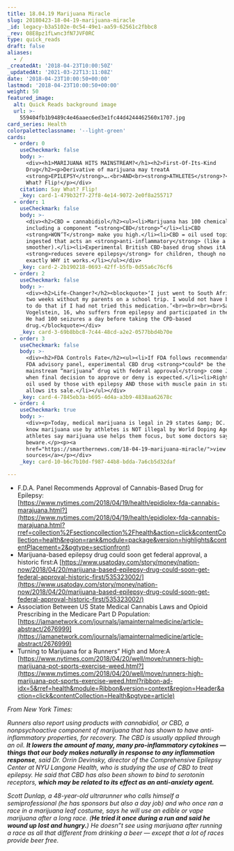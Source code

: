 ```yaml
---
title: 18.04.19 Marijuana Miracle
slug: 20180423-18-04-19-marijuana-miracle
_id: legacy-b3a5102e-0c54-49e1-aa59-62561c2fbbc8
_rev: O8E8pz1fLwnc3fN7JVF0RC
type: quick_reads
draft: false
aliases:
  - /
_createdAt: '2018-04-23T10:00:50Z'
_updatedAt: '2021-03-22T13:11:08Z'
date: '2018-04-23T10:00:50+00:00'
lastmod: '2018-04-23T10:00:50+00:00'
weight: 50
featured_image:
  alt: Quick Reads background image
  url: >-
    559404fb1b9489c4e46aaec6ed3e1fc44d4244462560x1707.jpg
card_series: Health
colorpaletteclassname: '--light-green'
cards:
  - order: 0
    useCheckmark: false
    body: >-
      <div><h1>MARIJUANA HITS MAINSTREAM?</h1><h2>First-Of-Its-Kind
      Drug</h2><p>Derivative of marijuana may treatA
      <strong>EPILEPSY</strong>….<br>AND<br><strong>ATHLETES</strong>?</p><p>Say
      What? Flip!</p></div>
    citation: Say What? Flip!
    _key: card-1-479b32f7-27f8-4e14-9072-2e0f8a255717
  - order: 1
    useCheckmark: false
    body: >-
      <div><h2>CBD = cannabidiol</h2><ul><li>Marijuana has 100 chemicals,
      including a component “<strong>CBD</strong>“</li><li>CBD
      <strong>WON’T</strong> make you high.</li><li>CBD = oil used topically or
      ingested that acts an <strong>anti-inflammatory</strong> (like a muscle
      smoother).</li><li>Experimental British CBD-based drug shows itA
      <strong>reduces severe epilepsy</strong> for children, though no one knows
      exactly WHY it works.</li></ul></div>
    _key: card-2-2b190218-0693-42ff-b5fb-0d55a6c76cf6
  - order: 2
    useCheckmark: false
    body: >-
      <div><h2>Life-Changer?</h2><blockquote>‘I just went to South Africa for
      two weeks without my parents on a school trip. I would not have been able
      to do that if I had not tried this medication.’<br><br><br><br>Sam
      Vogelstein, 16, who suffers from epilepsy and participated in the study.
      He had 100 seizures a day before taking the CPD-based
      drug.</blockquote></div>
    _key: card-3-69b8bbc8-7c44-48cd-a2e2-0577bbd4b70e
  - order: 3
    useCheckmark: false
    body: >-
      <div><h2>FDA Controls Fate</h2><ul><li>If FDA follows recommendation of
      FDA advisory panel, experimental CBD drug <strong>*could* be the first
      mainstream “marijuana” drug with federal approval</strong> come June –
      when final decision to approve or deny is expected.</li><li>Right now, CBD
      oil used by those with epilepsy AND those with muscle pain in states that
      allows its sale.</li></ul></div>
    _key: card-4-7845eb3a-b695-4d4a-a3b9-4838aa62678c
  - order: 4
    useCheckmark: true
    body: >-
      <div><p>Today, medical marijuana is legal in 29 states &amp; DC. Did you
      know marijuana use by athletes is NOT illegal by World Doping Agency? Some
      athletes say marijuana use helps them focus, but some doctors say
      beware.</p><p><a
      href="https://smarthernews.com/18-04-19-marijuana-miracle/">view
      sources</a></p></div>
    _key: card-10-b6c7b10d-f987-44b8-bdda-7a6cb5d32daf

---
```

* F.D.A. Panel Recommends Approval of Cannabis-Based Drug for Epilepsy:  
[https://www.nytimes.com/2018/04/19/health/epidiolex-fda-cannabis-marajuana.html?](https://www.nytimes.com/2018/04/19/health/epidiolex-fda-cannabis-marajuana.html?rref=collection%2Fsectioncollection%2Fhealth&action=click&contentCollection=health&region=rank&module=package&version=highlights&contentPlacement=2&pgtype=sectionfront)
* Marijuana-based epilepsy drug could soon get federal approval, a historic first:A [https://www.usatoday.com/story/money/nation-now/2018/04/20/marijuana-based-epilepsy-drug-could-soon-get-federal-approval-historic-first/535323002/](https://www.usatoday.com/story/money/nation-now/2018/04/20/marijuana-based-epilepsy-drug-could-soon-get-federal-approval-historic-first/535323002/)
* Association Between US State Medical Cannabis Laws and Opioid Prescribing in the Medicare Part D Population: [https://jamanetwork.com/journals/jamainternalmedicine/article-abstract/2676999](https://jamanetwork.com/journals/jamainternalmedicine/article-abstract/2676999)
* Turning to Marijuana for a Runners” High and More:A [https://www.nytimes.com/2018/04/20/well/move/runners-high-marijuana-pot-sports-exercise-weed.html?](https://www.nytimes.com/2018/04/20/well/move/runners-high-marijuana-pot-sports-exercise-weed.html?ribbon-ad-idx=5&rref=health&module=Ribbon&version=context&region=Header&action=click&contentCollection=Health&pgtype=article)

_From New York Times:_

_Runners also report using products with cannabidiol, or CBD, a nonpsychoactive component of marijuana that has shown to have anti-inflammatory properties, for recovery. The CBD is usually applied through an oil. **It lowers the amount of many, many pro-inflammatory cytokines — things that our body makes naturally in response to any inflammation response**, said Dr. Orrin Devinsky, director of the Comprehensive Epilepsy Center at NYU Langone Health, who is studying the use of CBD to treat epilepsy. He said that CBD has also been shown to bind to serotonin receptors, **which may be related to its effect as an anti-anxiety agent.**_

_Scott Dunlap, a 48-year-old ultrarunner who calls himself a semiprofessional (he has sponsors but also a day job) and who once ran a race in a marijuana leaf costume, says he will use an edible or vape marijuana after a long race. (**He tried it once during a run and said he wound up lost and hungry.**) He doesn”t see using marijuana after running a race as all that different from drinking a beer — except that a lot of races provide beer free._